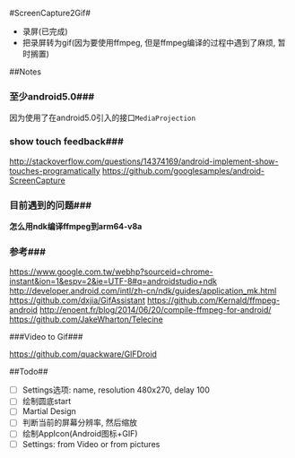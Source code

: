 #ScreenCapture2Gif#
- 录屏(已完成)
- 把录屏转为gif(因为要使用ffmpeg, 但是ffmpeg编译的过程中遇到了麻烦, 暂时搁置)

##Notes
### 至少android5.0###
因为使用了在android5.0引入的接口`MediaProjection`

### show touch feedback###
http://stackoverflow.com/questions/14374169/android-implement-show-touches-programatically
https://github.com/googlesamples/android-ScreenCapture

### 目前遇到的问题###
**怎么用ndk编译ffmpeg到arm64-v8a**
### 参考###
https://www.google.com.tw/webhp?sourceid=chrome-instant&ion=1&espv=2&ie=UTF-8#q=androidstudio+ndk
http://developer.android.com/intl/zh-cn/ndk/guides/application_mk.html
https://github.com/dxjia/GifAssistant
https://github.com/Kernald/ffmpeg-android
http://enoent.fr/blog/2014/06/20/compile-ffmpeg-for-android/
https://github.com/JakeWharton/Telecine

###Video to Gif###

https://github.com/quackware/GIFDroid

##Todo##
- [ ] Settings选项: name, resolution 480x270, delay 100
- [ ] 绘制圆底start
- [ ] Martial Design
- [ ] 判断当前的屏幕分辨率, 然后缩放
- [ ] 绘制AppIcon(Android图标+GIF)
- [ ] Settings: from Video or from pictures
